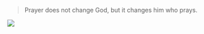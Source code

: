 > Prayer does not change God, but it changes him who prays.

![](https://komarev.com/ghpvc/?username=NOBLES5E)
